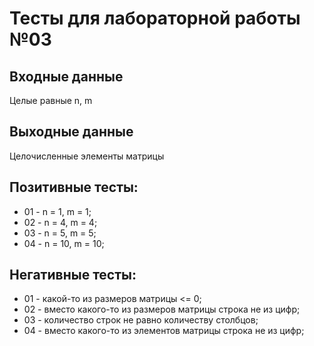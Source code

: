 # Тесты для лабораторной работы №03

## Входные данные
Целые равные n, m 

## Выходные данные
Целочисленные элементы матрицы

## Позитивные тесты:
- 01 - n = 1, m = 1;
- 02 - n = 4, m = 4;
- 03 - n = 5, m = 5;
- 04 - n = 10, m = 10;

## Негативные тесты:
- 01 - какой-то из размеров матрицы <= 0;
- 02 - вместо какого-то из размеров матрицы строка не из цифр;
- 03 - количество строк не равно количеству столбцов;
- 04 - вместо какого-то из элементов матрицы строка не из цифр;